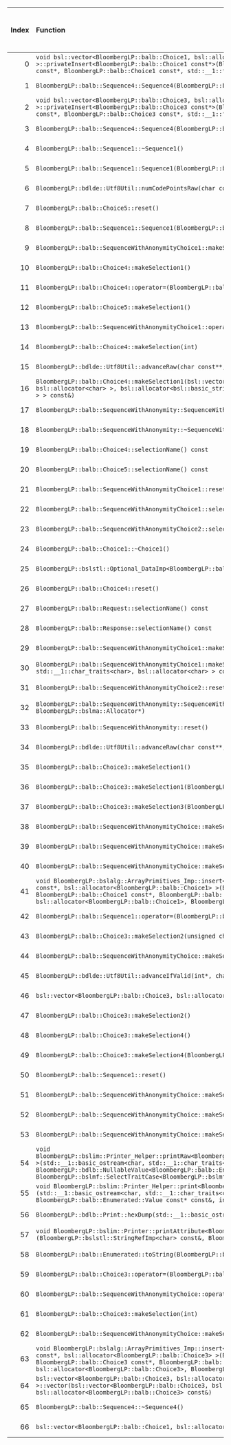 |   Index | Function                                                                                                                                                                                                                                                                                                                                                                                        |   Difference in number of lines |   Function size difference in bytes | Disassembly                                                   |   Number of lines in `assume` build |   Number of bytes in `assume` build |   Number of lines in `none` build |   Number of bytes in `none` build |
|--------:|:------------------------------------------------------------------------------------------------------------------------------------------------------------------------------------------------------------------------------------------------------------------------------------------------------------------------------------------------------------------------------------------------|--------------------------------:|------------------------------------:|:--------------------------------------------------------------|------------------------------------:|------------------------------------:|----------------------------------:|----------------------------------:|
|       0 | `void bsl::vector<BloombergLP::balb::Choice1, bsl::allocator<BloombergLP::balb::Choice1> >::privateInsert<BloombergLP::balb::Choice1 const*>(BloombergLP::balb::Choice1 const*, BloombergLP::balb::Choice1 const*, BloombergLP::balb::Choice1 const*, std::__1::forward_iterator_tag const&)`                                                                                                   |                              24 |                                  96 | [Assumed](0.assume.s), [Ignored](0.none.s), [Diff](0.diff)    |                                 496 |                             4301648 |                               400 |                           4301760 |
|       1 | `BloombergLP::balb::Sequence4::Sequence4(BloombergLP::bslma::Allocator*)`                                                                                                                                                                                                                                                                                                                       |                              22 |                                 112 | [Assumed](1.assume.s), [Ignored](1.none.s), [Diff](1.diff)    |                                1872 |                             4248480 |                              1760 |                           4248352 |
|       2 | `void bsl::vector<BloombergLP::balb::Choice3, bsl::allocator<BloombergLP::balb::Choice3> >::privateInsert<BloombergLP::balb::Choice3 const*>(BloombergLP::balb::Choice3 const*, BloombergLP::balb::Choice3 const*, BloombergLP::balb::Choice3 const*, std::__1::forward_iterator_tag const&)`                                                                                                   |                              13 |                                  80 | [Assumed](2.assume.s), [Ignored](2.none.s), [Diff](2.diff)    |                                 752 |                             4307232 |                               672 |                           4307056 |
|       3 | `BloombergLP::balb::Sequence4::Sequence4(BloombergLP::balb::Sequence4 const&, BloombergLP::bslma::Allocator*)`                                                                                                                                                                                                                                                                                  |                              11 |                                  16 | [Assumed](3.assume.s), [Ignored](3.none.s), [Diff](3.diff)    |                                2128 |                             4250352 |                              2112 |                           4250112 |
|       4 | `BloombergLP::balb::Sequence1::~Sequence1()`                                                                                                                                                                                                                                                                                                                                                    |                              10 |                                  64 | [Assumed](4.assume.s), [Ignored](4.none.s), [Diff](4.diff)    |                                 592 |                             4258192 |                               528 |                           4258048 |
|       5 | `BloombergLP::balb::Sequence1::Sequence1(BloombergLP::balb::Sequence1 const&, BloombergLP::bslma::Allocator*)`                                                                                                                                                                                                                                                                                  |                               9 |                                  64 | [Assumed](5.assume.s), [Ignored](5.none.s), [Diff](5.diff)    |                                 928 |                             4257264 |                               864 |                           4257184 |
|       6 | `BloombergLP::bdlde::Utf8Util::numCodePointsRaw(char const*, unsigned long)`                                                                                                                                                                                                                                                                                                                    |                               9 |                                  32 | [Assumed](6.assume.s), [Ignored](6.none.s), [Diff](6.diff)    |                                  96 |                             4318256 |                                64 |                           4318512 |
|       7 | `BloombergLP::balb::Choice5::reset()`                                                                                                                                                                                                                                                                                                                                                           |                               7 |                                  16 | [Assumed](7.assume.s), [Ignored](7.none.s), [Diff](7.diff)    |                                 160 |                             4218896 |                               144 |                           4218848 |
|       8 | `BloombergLP::balb::Sequence1::Sequence1(BloombergLP::bslma::Allocator*)`                                                                                                                                                                                                                                                                                                                       |                               6 |                                  48 | [Assumed](8.assume.s), [Ignored](8.none.s), [Diff](8.diff)    |                                 880 |                             4256384 |                               832 |                           4256352 |
|       9 | `BloombergLP::balb::SequenceWithAnonymityChoice1::makeSelection(int)`                                                                                                                                                                                                                                                                                                                           |                               5 |                                   0 | [Assumed](9.assume.s), [Ignored](9.none.s), [Diff](9.diff)    |                                 288 |                             4215712 |                               288 |                           4215664 |
|      10 | `BloombergLP::balb::Choice4::makeSelection1()`                                                                                                                                                                                                                                                                                                                                                  |                               4 |                                  16 | [Assumed](10.assume.s), [Ignored](10.none.s), [Diff](10.diff) |                                 176 |                             4213728 |                               160 |                           4213696 |
|      11 | `BloombergLP::balb::Choice4::operator=(BloombergLP::balb::Choice4 const&)`                                                                                                                                                                                                                                                                                                                      |                               4 |                                  16 | [Assumed](11.assume.s), [Ignored](11.none.s), [Diff](11.diff) |                                 192 |                             4212624 |                               176 |                           4212624 |
|      12 | `BloombergLP::balb::Choice5::makeSelection1()`                                                                                                                                                                                                                                                                                                                                                  |                               4 |                                  16 | [Assumed](12.assume.s), [Ignored](12.none.s), [Diff](12.diff) |                                 208 |                             4219152 |                               192 |                           4219088 |
|      13 | `BloombergLP::balb::SequenceWithAnonymityChoice1::operator=(BloombergLP::balb::SequenceWithAnonymityChoice1 const&)`                                                                                                                                                                                                                                                                            |                               4 |                                  16 | [Assumed](13.assume.s), [Ignored](13.none.s), [Diff](13.diff) |                                 176 |                             4215104 |                               160 |                           4215072 |
|      14 | `BloombergLP::balb::Choice4::makeSelection(int)`                                                                                                                                                                                                                                                                                                                                                |                               4 |                                   0 | [Assumed](14.assume.s), [Ignored](14.none.s), [Diff](14.diff) |                                 368 |                             4213360 |                               368 |                           4213328 |
|      15 | `BloombergLP::bdlde::Utf8Util::advanceRaw(char const**, char const*, unsigned long, long)`                                                                                                                                                                                                                                                                                                      |                               4 |                                   0 | [Assumed](15.assume.s), [Ignored](15.none.s), [Diff](15.diff) |                                 112 |                             4316272 |                               112 |                           4316528 |
|      16 | `BloombergLP::balb::Choice4::makeSelection1(bsl::vector<bsl::basic_string<char, std::__1::char_traits<char>, bsl::allocator<char> >, bsl::allocator<bsl::basic_string<char, std::__1::char_traits<char>, bsl::allocator<char> > > > const&)`                                                                                                                                                    |                               3 |                                  16 | [Assumed](16.assume.s), [Ignored](16.none.s), [Diff](16.diff) |                                 224 |                             4212816 |                               208 |                           4212800 |
|      17 | `BloombergLP::balb::SequenceWithAnonymity::SequenceWithAnonymity(BloombergLP::bslma::Allocator*)`                                                                                                                                                                                                                                                                                               |                               3 |                                  16 | [Assumed](17.assume.s), [Ignored](17.none.s), [Diff](17.diff) |                                 384 |                             4264432 |                               368 |                           4264192 |
|      18 | `BloombergLP::balb::SequenceWithAnonymity::~SequenceWithAnonymity()`                                                                                                                                                                                                                                                                                                                            |                               3 |                                  16 | [Assumed](18.assume.s), [Ignored](18.none.s), [Diff](18.diff) |                                 192 |                             4265200 |                               176 |                           4264944 |
|      19 | `BloombergLP::balb::Choice4::selectionName() const`                                                                                                                                                                                                                                                                                                                                             |                               3 |                                   0 | [Assumed](19.assume.s), [Ignored](19.none.s), [Diff](19.diff) |                                  32 |                             4214480 |                                32 |                           4214432 |
|      20 | `BloombergLP::balb::Choice5::selectionName() const`                                                                                                                                                                                                                                                                                                                                             |                               3 |                                   0 | [Assumed](20.assume.s), [Ignored](20.none.s), [Diff](20.diff) |                                  32 |                             4219920 |                                32 |                           4219840 |
|      21 | `BloombergLP::balb::SequenceWithAnonymityChoice1::reset()`                                                                                                                                                                                                                                                                                                                                      |                               3 |                                   0 | [Assumed](21.assume.s), [Ignored](21.none.s), [Diff](21.diff) |                                  64 |                             4215648 |                                64 |                           4215600 |
|      22 | `BloombergLP::balb::SequenceWithAnonymityChoice1::selectionName() const`                                                                                                                                                                                                                                                                                                                        |                               3 |                                   0 | [Assumed](22.assume.s), [Ignored](22.none.s), [Diff](22.diff) |                                  32 |                             4216608 |                                32 |                           4216560 |
|      23 | `BloombergLP::balb::SequenceWithAnonymityChoice2::selectionName() const`                                                                                                                                                                                                                                                                                                                        |                               3 |                                   0 | [Assumed](23.assume.s), [Ignored](23.none.s), [Diff](23.diff) |                                  32 |                             4264000 |                                32 |                           4263760 |
|      24 | `BloombergLP::balb::Choice1::~Choice1()`                                                                                                                                                                                                                                                                                                                                                        |                               2 |                                  16 | [Assumed](24.assume.s), [Ignored](24.none.s), [Diff](24.diff) |                                 240 |                             4281840 |                               224 |                           4281968 |
|      25 | `BloombergLP::bslstl::Optional_DataImp<BloombergLP::balb::Choice1>::reset()`                                                                                                                                                                                                                                                                                                                    |                               2 |                                  16 | [Assumed](25.assume.s), [Ignored](25.none.s), [Diff](25.diff) |                                 256 |                             4281584 |                               240 |                           4281728 |
|      26 | `BloombergLP::balb::Choice4::reset()`                                                                                                                                                                                                                                                                                                                                                           |                               2 |                                   0 | [Assumed](26.assume.s), [Ignored](26.none.s), [Diff](26.diff) |                                 144 |                             4213216 |                               144 |                           4213184 |
|      27 | `BloombergLP::balb::Request::selectionName() const`                                                                                                                                                                                                                                                                                                                                             |                               2 |                                   0 | [Assumed](27.assume.s), [Ignored](27.none.s), [Diff](27.diff) |                                  48 |                             4274896 |                                48 |                           4274624 |
|      28 | `BloombergLP::balb::Response::selectionName() const`                                                                                                                                                                                                                                                                                                                                            |                               2 |                                   0 | [Assumed](28.assume.s), [Ignored](28.none.s), [Diff](28.diff) |                                  48 |                             4277216 |                                48 |                           4276944 |
|      29 | `BloombergLP::balb::SequenceWithAnonymityChoice1::makeSelection6()`                                                                                                                                                                                                                                                                                                                             |                               2 |                                   0 | [Assumed](29.assume.s), [Ignored](29.none.s), [Diff](29.diff) |                                 112 |                             4216080 |                               112 |                           4216032 |
|      30 | `BloombergLP::balb::SequenceWithAnonymityChoice1::makeSelection6(bsl::basic_string<char, std::__1::char_traits<char>, bsl::allocator<char> > const&)`                                                                                                                                                                                                                                           |                               2 |                                   0 | [Assumed](30.assume.s), [Ignored](30.none.s), [Diff](30.diff) |                                 272 |                             4215376 |                               272 |                           4215328 |
|      31 | `BloombergLP::balb::SequenceWithAnonymityChoice2::reset()`                                                                                                                                                                                                                                                                                                                                      |                               1 |                                  16 | [Assumed](31.assume.s), [Ignored](31.none.s), [Diff](31.diff) |                                 208 |                             4263040 |                               192 |                           4262816 |
|      32 | `BloombergLP::balb::SequenceWithAnonymity::SequenceWithAnonymity(BloombergLP::balb::SequenceWithAnonymity const&, BloombergLP::bslma::Allocator*)`                                                                                                                                                                                                                                              |                               1 |                                   0 | [Assumed](32.assume.s), [Ignored](32.none.s), [Diff](32.diff) |                                 384 |                             4264816 |                               384 |                           4264560 |
|      33 | `BloombergLP::balb::SequenceWithAnonymity::reset()`                                                                                                                                                                                                                                                                                                                                             |                               1 |                                   0 | [Assumed](33.assume.s), [Ignored](33.none.s), [Diff](33.diff) |                                 192 |                             4265584 |                               192 |                           4265312 |
|      34 | `BloombergLP::bdlde::Utf8Util::advanceRaw(char const**, char const*, long)`                                                                                                                                                                                                                                                                                                                     |                               1 |                                   0 | [Assumed](34.assume.s), [Ignored](34.none.s), [Diff](34.diff) |                                 112 |                             4316160 |                               112 |                           4316416 |
|      35 | `BloombergLP::balb::Choice3::makeSelection1()`                                                                                                                                                                                                                                                                                                                                                  |                              -1 |                                   0 | [Assumed](35.assume.s), [Ignored](35.none.s), [Diff](35.diff) |                                 112 |                             4237712 |                               112 |                           4237632 |
|      36 | `BloombergLP::balb::Choice3::makeSelection1(BloombergLP::balb::Sequence6 const&)`                                                                                                                                                                                                                                                                                                               |                              -1 |                                   0 | [Assumed](36.assume.s), [Ignored](36.none.s), [Diff](36.diff) |                                 128 |                             4236368 |                               128 |                           4236288 |
|      37 | `BloombergLP::balb::Choice3::makeSelection3(BloombergLP::balb::CustomString const&)`                                                                                                                                                                                                                                                                                                            |                              -1 |                                   0 | [Assumed](37.assume.s), [Ignored](37.none.s), [Diff](37.diff) |                                 288 |                             4236608 |                               288 |                           4236528 |
|      38 | `BloombergLP::balb::SequenceWithAnonymityChoice::makeSelection1()`                                                                                                                                                                                                                                                                                                                              |                              -1 |                                   0 | [Assumed](38.assume.s), [Ignored](38.none.s), [Diff](38.diff) |                                 112 |                             4241056 |                               112 |                           4240960 |
|      39 | `BloombergLP::balb::SequenceWithAnonymityChoice::makeSelection1(BloombergLP::balb::Sequence6 const&)`                                                                                                                                                                                                                                                                                           |                              -1 |                                   0 | [Assumed](39.assume.s), [Ignored](39.none.s), [Diff](39.diff) |                                 128 |                             4239712 |                               128 |                           4239616 |
|      40 | `BloombergLP::balb::SequenceWithAnonymityChoice::makeSelection3(BloombergLP::balb::CustomString const&)`                                                                                                                                                                                                                                                                                        |                              -1 |                                   0 | [Assumed](40.assume.s), [Ignored](40.none.s), [Diff](40.diff) |                                 288 |                             4239952 |                               288 |                           4239856 |
|      41 | `void BloombergLP::bslalg::ArrayPrimitives_Imp::insert<BloombergLP::balb::Choice1, BloombergLP::balb::Choice1 const*, bsl::allocator<BloombergLP::balb::Choice1> >(BloombergLP::balb::Choice1*, BloombergLP::balb::Choice1*, BloombergLP::balb::Choice1 const*, BloombergLP::balb::Choice1 const*, unsigned long, bsl::allocator<BloombergLP::balb::Choice1>, BloombergLP::bslmf::MetaInt<1>*)` |                              -1 |                                   0 | [Assumed](41.assume.s), [Ignored](41.none.s), [Diff](41.diff) |                                 576 |                             4302448 |                               576 |                           4302464 |
|      42 | `BloombergLP::balb::Sequence1::operator=(BloombergLP::balb::Sequence1 const&)`                                                                                                                                                                                                                                                                                                                  |                              -2 |                                  16 | [Assumed](42.assume.s), [Ignored](42.none.s), [Diff](42.diff) |                                 544 |                             4258784 |                               528 |                           4258576 |
|      43 | `BloombergLP::balb::Choice3::makeSelection2(unsigned char)`                                                                                                                                                                                                                                                                                                                                     |                              -2 |                                   0 | [Assumed](43.assume.s), [Ignored](43.none.s), [Diff](43.diff) |                                 112 |                             4236496 |                               112 |                           4236416 |
|      44 | `BloombergLP::balb::SequenceWithAnonymityChoice::makeSelection2(unsigned char)`                                                                                                                                                                                                                                                                                                                 |                              -2 |                                   0 | [Assumed](44.assume.s), [Ignored](44.none.s), [Diff](44.diff) |                                 112 |                             4239840 |                               112 |                           4239744 |
|      45 | `BloombergLP::bdlde::Utf8Util::advanceIfValid(int*, char const**, char const*, unsigned long, long)`                                                                                                                                                                                                                                                                                            |                              -2 |                                   0 | [Assumed](45.assume.s), [Ignored](45.none.s), [Diff](45.diff) |                                 528 |                             4315632 |                               528 |                           4315888 |
|      46 | `bsl::vector<BloombergLP::balb::Choice3, bsl::allocator<BloombergLP::balb::Choice3> >::~vector()`                                                                                                                                                                                                                                                                                               |                              -2 |                                   0 | [Assumed](46.assume.s), [Ignored](46.none.s), [Diff](46.diff) |                                 160 |                             4280992 |                               160 |                           4280944 |
|      47 | `BloombergLP::balb::Choice3::makeSelection2()`                                                                                                                                                                                                                                                                                                                                                  |                              -3 |                                   0 | [Assumed](47.assume.s), [Ignored](47.none.s), [Diff](47.diff) |                                  96 |                             4237824 |                                96 |                           4237744 |
|      48 | `BloombergLP::balb::Choice3::makeSelection4()`                                                                                                                                                                                                                                                                                                                                                  |                              -3 |                                   0 | [Assumed](48.assume.s), [Ignored](48.none.s), [Diff](48.diff) |                                 112 |                             4238064 |                               112 |                           4237968 |
|      49 | `BloombergLP::balb::Choice3::makeSelection4(BloombergLP::balb::CustomInt const&)`                                                                                                                                                                                                                                                                                                               |                              -3 |                                   0 | [Assumed](49.assume.s), [Ignored](49.none.s), [Diff](49.diff) |                                 128 |                             4236896 |                               128 |                           4236816 |
|      50 | `BloombergLP::balb::Sequence1::reset()`                                                                                                                                                                                                                                                                                                                                                         |                              -3 |                                   0 | [Assumed](50.assume.s), [Ignored](50.none.s), [Diff](50.diff) |                                 352 |                             4259328 |                               352 |                           4259104 |
|      51 | `BloombergLP::balb::SequenceWithAnonymityChoice::makeSelection2()`                                                                                                                                                                                                                                                                                                                              |                              -3 |                                   0 | [Assumed](51.assume.s), [Ignored](51.none.s), [Diff](51.diff) |                                  96 |                             4241168 |                                96 |                           4241072 |
|      52 | `BloombergLP::balb::SequenceWithAnonymityChoice::makeSelection4()`                                                                                                                                                                                                                                                                                                                              |                              -3 |                                   0 | [Assumed](52.assume.s), [Ignored](52.none.s), [Diff](52.diff) |                                 112 |                             4241408 |                               112 |                           4241296 |
|      53 | `BloombergLP::balb::SequenceWithAnonymityChoice::makeSelection4(BloombergLP::balb::CustomInt const&)`                                                                                                                                                                                                                                                                                           |                              -3 |                                   0 | [Assumed](53.assume.s), [Ignored](53.none.s), [Diff](53.diff) |                                 128 |                             4240240 |                               128 |                           4240144 |
|      54 | `void BloombergLP::bslim::Printer_Helper::printRaw<BloombergLP::bdlb::NullableValue<BloombergLP::balb::Enumerated::Value> >(std::__1::basic_ostream<char, std::__1::char_traits<char> >&, BloombergLP::bdlb::NullableValue<BloombergLP::balb::Enumerated::Value> const&, int, int, BloombergLP::bslmf::SelectTraitCase<BloombergLP::bslmf::SelectTrait_False>)`                                 |                              -3 |                                   0 | [Assumed](54.assume.s), [Ignored](54.none.s), [Diff](54.diff) |                                 192 |                             4286256 |                               192 |                           4286384 |
|      55 | `void BloombergLP::bslim::Printer_Helper::print<BloombergLP::balb::Enumerated::Value const*>(std::__1::basic_ostream<char, std::__1::char_traits<char> >&, BloombergLP::balb::Enumerated::Value const* const&, BloombergLP::balb::Enumerated::Value const* const&, int, int)`                                                                                                                   |                              -4 |                                 -16 | [Assumed](55.assume.s), [Ignored](55.none.s), [Diff](55.diff) |                                 240 |                             4285152 |                               256 |                           4285264 |
|      56 | `BloombergLP::bdlb::Print::hexDump(std::__1::basic_ostream<char, std::__1::char_traits<char> >&, char const*, int)`                                                                                                                                                                                                                                                                             |                              -4 |                                 -32 | [Assumed](56.assume.s), [Ignored](56.none.s), [Diff](56.diff) |                                1024 |                             4311024 |                              1056 |                           4311104 |
|      57 | `void BloombergLP::bslim::Printer::printAttribute<BloombergLP::balb::Enumerated::Value>(BloombergLP::bslstl::StringRefImp<char> const&, BloombergLP::balb::Enumerated::Value const&) const`                                                                                                                                                                                                     |                              -5 |                                   0 | [Assumed](57.assume.s), [Ignored](57.none.s), [Diff](57.diff) |                                 144 |                             4280736 |                               144 |                           4280704 |
|      58 | `BloombergLP::balb::Enumerated::toString(BloombergLP::balb::Enumerated::Value)`                                                                                                                                                                                                                                                                                                                 |                              -5 |                                 -16 | [Assumed](58.assume.s), [Ignored](58.none.s), [Diff](58.diff) |                                  16 |                             4214720 |                                32 |                           4214672 |
|      59 | `BloombergLP::balb::Choice3::operator=(BloombergLP::balb::Choice3 const&)`                                                                                                                                                                                                                                                                                                                      |                              -7 |                                   0 | [Assumed](59.assume.s), [Ignored](59.none.s), [Diff](59.diff) |                                 496 |                             4235872 |                               496 |                           4235792 |
|      60 | `BloombergLP::balb::SequenceWithAnonymityChoice::operator=(BloombergLP::balb::SequenceWithAnonymityChoice const&)`                                                                                                                                                                                                                                                                              |                              -7 |                                   0 | [Assumed](60.assume.s), [Ignored](60.none.s), [Diff](60.diff) |                                 496 |                             4239216 |                               496 |                           4239120 |
|      61 | `BloombergLP::balb::Choice3::makeSelection(int)`                                                                                                                                                                                                                                                                                                                                                |                              -9 |                                 -16 | [Assumed](61.assume.s), [Ignored](61.none.s), [Diff](61.diff) |                                 592 |                             4237120 |                               608 |                           4237024 |
|      62 | `BloombergLP::balb::SequenceWithAnonymityChoice::makeSelection(int)`                                                                                                                                                                                                                                                                                                                            |                              -9 |                                 -16 | [Assumed](62.assume.s), [Ignored](62.none.s), [Diff](62.diff) |                                 592 |                             4240464 |                               608 |                           4240352 |
|      63 | `void BloombergLP::bslalg::ArrayPrimitives_Imp::insert<BloombergLP::balb::Choice3, BloombergLP::balb::Choice3 const*, bsl::allocator<BloombergLP::balb::Choice3> >(BloombergLP::balb::Choice3*, BloombergLP::balb::Choice3*, BloombergLP::balb::Choice3 const*, BloombergLP::balb::Choice3 const*, unsigned long, bsl::allocator<BloombergLP::balb::Choice3>, BloombergLP::bslmf::MetaInt<1>*)` |                             -12 |                                 -16 | [Assumed](63.assume.s), [Ignored](63.none.s), [Diff](63.diff) |                                 688 |                             4307984 |                               704 |                           4308048 |
|      64 | `bsl::vector<BloombergLP::balb::Choice3, bsl::allocator<BloombergLP::balb::Choice3> >::vector(bsl::vector<BloombergLP::balb::Choice3, bsl::allocator<BloombergLP::balb::Choice3> > const&, bsl::allocator<BloombergLP::balb::Choice3> const&)`                                                                                                                                                  |                             -49 |                                -192 | [Assumed](64.assume.s), [Ignored](64.none.s), [Diff](64.diff) |                                 176 |                             4281408 |                               368 |                           4281360 |
|      65 | `BloombergLP::balb::Sequence4::~Sequence4()`                                                                                                                                                                                                                                                                                                                                                    |                             -66 |                                -224 | [Assumed](65.assume.s), [Ignored](65.none.s), [Diff](65.diff) |                                 720 |                             4252480 |                               944 |                           4252224 |
|      66 | `bsl::vector<BloombergLP::balb::Choice1, bsl::allocator<BloombergLP::balb::Choice1> >::~vector()`                                                                                                                                                                                                                                                                                               |                             -71 |                                -240 | [Assumed](66.assume.s), [Ignored](66.none.s), [Diff](66.diff) |                                  80 |                             4279536 |                               320 |                           4279264 |